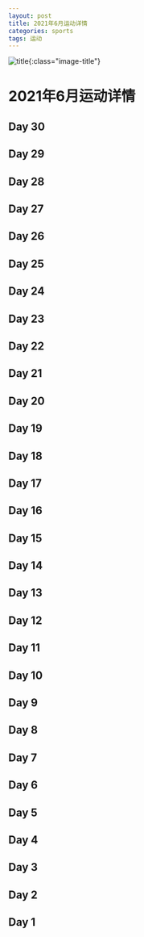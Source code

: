 ```yaml
---
layout: post
title: 2021年6月运动详情
categories: sports 
tags: 运动
---
```


![title](https://image.sideproject.cn/titlex/title_051.jpg){:class="image-title"}

2021年6月运动详情
=================

## Day 30 ##

## Day 29 ##

## Day 28 ##

## Day 27 ##

## Day 26 ##

## Day 25 ##

## Day 24 ##

## Day 23 ##

## Day 22 ##

## Day 21 ##

## Day 20 ##

## Day 19 ##

## Day 18 ##

## Day 17 ##

## Day 16 ##

## Day 15 ##

## Day 14 ##

## Day 13 ##

## Day 12 ##

## Day 11 ##

## Day 10 ##

## Day 9 ##

## Day 8 ##

## Day 7 ##

## Day 6 ##

## Day 5 ##

## Day 4 ##

## Day 3 ##

## Day 2 ##

## Day 1 ##